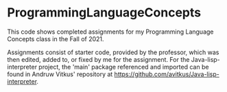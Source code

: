 # ProgrammingLanguageConcepts

This code shows completed assignments for my Programming Language Concepts class in the Fall of 2021.

Assignments consist of starter code, provided by the professor, which was then edited, added to, or fixed by me for the assignment. For the Java-lisp-interpreter project, the 'main' package referenced and imported can be found in Andruw Vitkus' repository at https://github.com/avitkus/Java-lisp-interpreter.